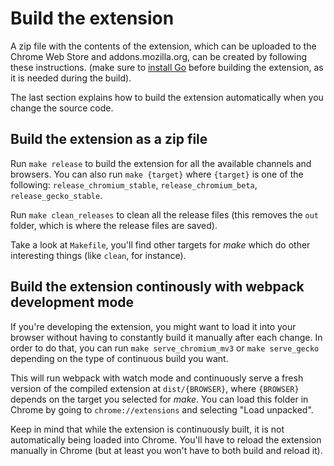 # Build the extension
A zip file with the contents of the extension, which can be uploaded to the
Chrome Web Store and addons.mozilla.org, can be created by following these
instructions. (make sure to [install Go](https://golang.org) before building the
extension, as it is needed during the build).

The last section explains how to build the extension automatically when you
change the source code.

## Build the extension as a zip file
Run `make release` to build the extension for all the available channels and
browsers. You can also run `make {target}` where `{target}` is one of the
following: `release_chromium_stable`, `release_chromium_beta`,
`release_gecko_stable`.

Run `make clean_releases` to clean all the release files (this removes the `out`
folder, which is where the release files are saved).

Take a look at `Makefile`, you'll find other targets for _make_ which do other
interesting things (like `clean`, for instance).

## Build the extension continously with webpack development mode
If you're developing the extension, you might want to load it into your browser
without having to constantly build it manually after each change. In order to
do that, you can run `make serve_chromium_mv3` or `make serve_gecko` depending
on the type of continuous build you want.

This will run webpack with watch mode and continuously serve a fresh version of
the compiled extension at `dist/{BROWSER}`, where `{BROWSER}` depends on the
target you selected for _make_. You can load this folder in Chrome by going to
`chrome://extensions` and selecting "Load unpacked".

Keep in mind that while the extension is continuously built, it is not
automatically being loaded into Chrome. You'll have to reload the extension
manually in Chrome (but at least you won't have to both build and reload it).
